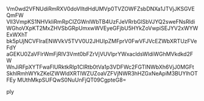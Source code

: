 Vm0wd2VFNUdiRmRXV0doVlltdHdUMVp0TVZOWFZsbDNXa1JTVjJKSGVEQmFW
Vll3VmpKS1NHVkliRmRpClZGWnlWbTB4UzFJeVRrbGlSbVJYQ2sweFNsRldi
WGhoVXpKT2MxZHVSbGRpUmxwWVEyeGFjbU5HYkZoVwpiSEJYV2xWYWExWXhT
bk5pUjNCVFlraENWVkV5TVV0U2JHUlpZMFprV0FwVFJVcEZWbXRTUzFVeFdY
aGEKU0ZaVFlrWmFjRlV3Vmt0bFZrVjVUVlprYWxacldsWldiWGhMVkdkd2FW
WnJiRFpXYTFwaFlURktkRlp1ClRtb0tVa1p3VDFWc2FGTlNWbXh6VjJ0MGFt
SkhlRmhWYkZKelZWWldXRTlWZUZoaVZFVjNWR3hHZGxNeApiM3BUYlhOTFEy
MUthMkpSUFQwS0NuUnFjQT09CgpteG8=

ply